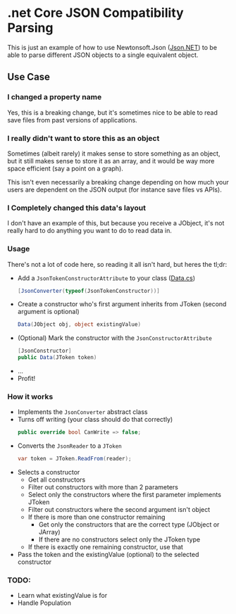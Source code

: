 # .net Core JSON Compatibility Parsing

This is just an example of how to use Newtonsoft.Json ([Json.NET](https://json.net)) to be able to parse different JSON objects to a single equivalent object.

## Use Case

### I changed a property name

Yes, this is a breaking change, but it's sometimes nice to be able to read save files from past versions of applications.

### I really didn't want to store this as an object

Sometimes (albeit rarely) it makes sense to store something as an object, but it still makes sense to store it as an array, and it would be way more space efficient (say a point on a graph).

This isn't even necessarily a breaking change depending on how much your users are dependent on the JSON output (for instance save files vs APIs).

### I Completely changed this data's layout

I don't have an example of this, but because you receive a JObject, it's not really hard to do anything you want to do to read data in.

### Usage

There's not a lot of code here, so reading it all isn't hard, but heres the tl;dr:

- Add a `JsonTokenConstructorAttribute` to your class ([Data.cs](JsonCompatibilityParsing/Data.cs))
    ```C#
    [JsonConverter(typeof(JsonTokenConstructor))]
    ```
- Create a constructor who's first argument inherits from JToken (second argument is optional)
    ```C#
    Data(JObject obj, object existingValue)
    ```
- (Optional) Mark the constructor with the `JsonConstructorAttribute`
    ```C#
    [JsonConstructor]
    public Data(JToken token)
    ```
- ...
- Profit!

### How it works

- Implements the `JsonConverter` abstract class
- Turns off writing (your class should do that correctly)
    ```C#
    public override bool CanWrite => false;
    ```
- Converts the `JsonReader` to a `JToken`
    ```C#
    var token = JToken.ReadFrom(reader);
    ```
- Selects a constructor
    - Get all constructors
    - Filter out constructors with more than 2 parameters
    - Select only the constructors where the first parameter implements JToken
    - Filter out constructors where the second argument isn't object
    - If there is more than one constructor remaining
        - Get only the constructors that are the correct type (JObject or JArray)
        - If there are no constructors select only the JToken type
    - If there is exactly one remaining constructor, use that
- Pass the token and the existingValue (optional) to the selected constructor

### TODO:

- Learn what existingValue is for
- Handle Population
